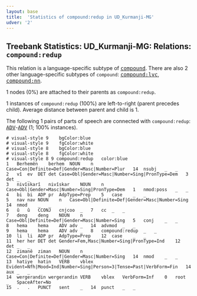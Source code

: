 ```yaml
---
layout: base
title:  'Statistics of compound:redup in UD_Kurmanji-MG'
udver: '2'
---
```


## Treebank Statistics: UD_Kurmanji-MG: Relations: `compound:redup`

This relation is a language-specific subtype of <tt><a href="kmr_mg-dep-compound.html">compound</a></tt>.
There are also 2 other language-specific subtypes of `compound`: <tt><a href="kmr_mg-dep-compound-lvc.html">compound:lvc</a></tt>, <tt><a href="kmr_mg-dep-compound-nn.html">compound:nn</a></tt>.

1 nodes (0%) are attached to their parents as `compound:redup`.

1 instances of `compound:redup` (100%) are left-to-right (parent precedes child).
Average distance between parent and child is 1.

The following 1 pairs of parts of speech are connected with `compound:redup`: <tt><a href="kmr_mg-pos-ADV.html">ADV</a></tt>-<tt><a href="kmr_mg-pos-ADV.html">ADV</a></tt> (1; 100% instances).


~~~ conllu
# visual-style 9	bgColor:blue
# visual-style 9	fgColor:white
# visual-style 8	bgColor:blue
# visual-style 8	fgColor:white
# visual-style 8 9 compound:redup	color:blue
1	Berhemên	berhem	NOUN	n	Case=Con|Definite=Def|Gender=Masc|Number=Plur	14	nsubj	_	_
2	vî	ev	DET	det	Case=Obl|Gender=Masc|Number=Sing|PronType=Dem	3	det	_	_
3	nivîskarî	nivîskar	NOUN	n	Case=Obl|Gender=Masc|Number=Sing|PronType=Dem	1	nmod:poss	_	_
4	bi	bi	ADP	pr	AdpType=Prep	5	case	_	_
5	nav	nav	NOUN	n	Case=Obl|Definite=Def|Gender=Masc|Number=Sing	14	nmod	_	_
6	û	û	CCONJ	cnjcoo	_	7	cc	_	_
7	deng	deng	NOUN	n	Case=Obl|Definite=Def|Gender=Masc|Number=Sing	5	conj	_	_
8	hema	hema	ADV	adv	_	14	advmod	_	_
9	hema	hema	ADV	adv	_	8	compound:redup	_	_
10	li	li	ADP	pr	AdpType=Prep	12	case	_	_
11	her	her	DET	det	Gender=Fem,Masc|Number=Sing|PronType=Ind	12	det	_	_
12	zimanê	ziman	NOUN	n	Case=Con|Definite=Def|Gender=Masc|Number=Sing	14	nmod	_	_
13	hatiye	hatin	VERB	vblex	Evident=Nfh|Mood=Ind|Number=Sing|Person=3|Tense=Past|VerbForm=Fin	14	aux	_	_
14	wergerandin	wergerandin	VERB	vblex	VerbForm=Inf	0	root	_	SpaceAfter=No
15	.	.	PUNCT	sent	_	14	punct	_	_

~~~


